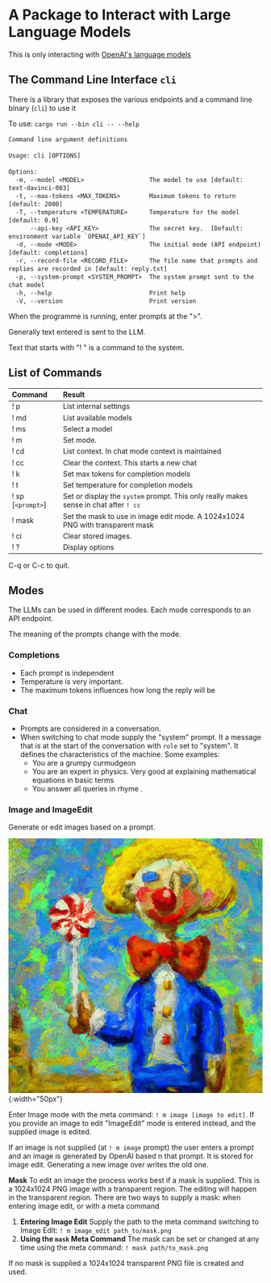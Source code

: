 # A Package to Interact with Large Language Models

This is only interacting with  [OpenAI's language models](https://api.openai.com/v1/)

## The Command Line Interface `cli`

There is a library that exposes the various endpoints and a command line binary (`cli`) to use it

To use: `cargo run --bin cli -- --help`

```
Command line argument definitions

Usage: cli [OPTIONS]

Options:
  -m, --model <MODEL>                  The model to use [default: text-davinci-003]
  -t, --max-tokens <MAX_TOKENS>        Maximum tokens to return [default: 2000]
  -T, --temperature <TEMPERATURE>      Temperature for the model [default: 0.9]
      --api-key <API_KEY>              The secret key.  [Default: environment variable `OPENAI_API_KEY`]
  -d, --mode <MODE>                    The initial mode (API endpoint) [default: completions]
  -r, --record-file <RECORD_FILE>      The file name that prompts and replies are recorded in [default: reply.txt]
  -p, --system-prompt <SYSTEM_PROMPT>  The system prompt sent to the chat model
  -h, --help                           Print help
  -V, --version                        Print version
```


When the programme is running, enter prompts at the ">".

Generally text entered is sent to the LLM.

Text that starts with "! " is a command to the system.  

## List of Commands
|Command| Result|
|:---|:---|
|! p| List internal settings|
|! md| List available models|
|! ms <model name>| Select a model|
|! m <mode>| Set mode. |
|! cd | List context.  In chat mode context is maintained |
|! cc| Clear the context.  This starts a new chat|
|! k <int>| Set max tokens for completion models
|! t <int>| Set temperature for completion models
|! sp [`<prompt>`]| Set or display the `system` prompt.  This only really makes sense in chat after `! cc`  |
|! mask <path>| Set the mask to use in image edit mode.  A 1024x1024 PNG with transparent mask
|! ci | Clear stored images.
|! ?| Display options|
C-q or C-c to quit.



## Modes

The LLMs can be used in different modes.  Each mode corresponds to an API endpoint.

The meaning of the prompts change with the mode.

### Completions

* Each prompt is independent
* Temperature is very important.
* The maximum tokens influences how long the reply will be

### Chat

* Prompts are considered in a conversation.
* When switching to chat mode supply the "system" prompt.  It a message that is at the start of the conversation with `role` set to "system".  It defines the characteristics of the machine.  Some examples:
  * You are a grumpy curmudgeon
  * You are an expert in physics.  Very good at explaining mathematical equations in basic terms
  * You answer all queries in rhyme
.

### Image and ImageEdit

Generate or edit images based on a prompt.

![_Example Image_](examples/Lolipop_clown_in_oil_painting_In_style_of_Van_Gough.png){:width="50px"}

Enter Image mode with the meta command: `! m image [image to edit]`.  If you provide an image to edit "ImageEdit" mode is entered instead, and the supplied image is edited.

If an image is not supplied (at `! m image` prompt) the user enters a prompt and an image is generated by OpenAI based n that prompt.  It is stored for image edit.  Generating a new image over writes the old one.  

**Mask**  To edit an image the process works best if a mask is supplied.  This is a 1024x1024 PNG image with a transparent region.  The editing will happen in the transparent region.  There are two ways to supply a mask: when entering image edit, or with a meta command

1. **Entering Image Edit** Supply the path to the meta command switching to Image Edit: `! m image_edit path_to/mask.png`
2. **Using the `mask` Meta Command** The mask can be set or changed at any time using the meta command: `! mask path/to_mask.png`

If no mask is supplied a 1024x1024 transparent PNG file is created and used. 

